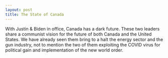 ```yaml
---
layout: post
title: The State of Canada
---
```


With Justin & Biden in office, Canada has a dark future. These two leaders share a communist vision for the future of both Canada and the United States. We have already seen them bring to a halt the energy sector and the gun industry, not to mention the two of them exploiting the COVID virus for political gain and implementation of the new world order. 